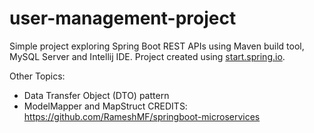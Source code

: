 # user-management-project
Simple project exploring Spring Boot REST APIs using Maven build tool, MySQL Server and Intellij IDE. 
Project created using [start.spring.io](https://start.spring.io/).

Other Topics:
* Data Transfer Object (DTO) pattern
* ModelMapper and MapStruct
CREDITS: https://github.com/RameshMF/springboot-microservices
